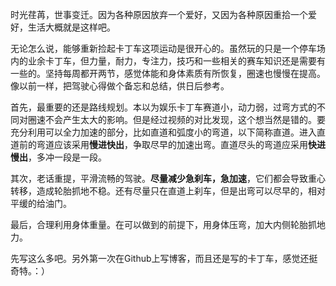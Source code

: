 时光荏苒，世事变迁。因为各种原因放弃一个爱好，又因为各种原因重拾一个爱好，生活大概就是这样吧。

无论怎么说，能够重新捡起卡丁车这项运动是很开心的。虽然玩的只是一个停车场内的业余卡丁车，但力量，耐力，专注力，技巧和一些相关的赛车知识还是需要有一些的。坚持每周都开两节，感觉体能和身体素质有所恢复，圈速也慢慢在提高。像以前一样，把驾驶心得做个备忘和总结，供日后参考。

首先，最重要的还是路线规划。本以为娱乐卡丁车赛道小，动力弱，过弯方式的不同对圈速不会产生太大的影响。但是经过视频的对比发现，这个想当然是错的。要充分利用可以全力加速的部分，比如直道和弧度小的弯道，以下简称直道。进入直道前的弯道应该采用**慢进快出**，争取尽早的加速出弯。直道尽头的弯道应采用**快进慢出**，多冲一段是一段。

其次，老话重提，平滑流畅的驾驶。**尽量减少急刹车，急加速**，它们都会导致重心转移，造成轮胎抓地不稳。还有尽量只在直道上刹车，但是出弯可以尽早的，相对平缓的给油门。

最后，合理利用身体重量。在可以做到的前提下，用身体压弯，加大内侧轮胎抓地力。

先写这么多吧。另外第一次在Github上写博客，而且还是写的卡丁车，感觉还挺奇特。：）
